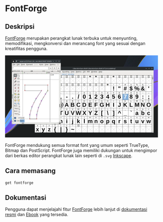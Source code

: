 # FontForge

## Deskripsi

[FontForge] merupakan perangkat lunak terbuka untuk menyunting, memodifikasi, mengkonversi dan merancang font yang sesuai dengan kreatifitas pengguna.

![FontForge LangitKetujuh OS](../../media/image/fontforge-langitketujuh-id-1.webp)

FontForge mendukung semua format font yang umum seperti TrueType, Bitmap dan PostScript. FontForge juga memiliki dukungan untuk mengimpor dari berkas editor perangkat lunak lain seperti di `.svg` [Inkscape].

## Cara memasang

```
get fontforge
```

## Dokumentasi

Pengguna dapat menjelajahi fitur [FontForge] lebih lanjut di [dokumentasi resmi] dan [Ebook] yang tersedia.

[FontForge]:https://fontforge.org/
[Inkscape]:../grafis/inkscape.md
[dokumentasi resmi]:https://fontforge.org/en-US/documentation/
[Ebook]:http://designwithfontforge.com/
